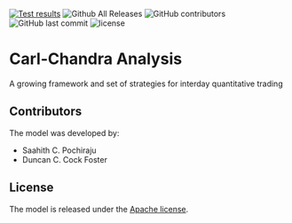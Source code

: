 <!-- [![PyPI package](https://img.shields.io/pypi/v/Carl-Chandra-Analysis.svg)](https://pypi.python.org/pypi/Carl-Chandra-Analysis) -->
[![Test results](https://circleci.com/gh/saapooch/Carl-Chandra-Analysis.svg?style=shield)](https://circleci.com/gh/saapooch/Carl-Chandra-Analysis)
![Github All Releases](https://img.shields.io/github/downloads/saapooch/Carl-Chandra-Analysis/total.svg)
![GitHub contributors](https://img.shields.io/github/contributors/saapooch/Carl-Chandra-Analysis.svg)
![GitHub last commit](https://img.shields.io/github/last-commit/saapooch/Carl-Chandra-Analysis.svg)
![license](https://img.shields.io/github/license/saapooch/Carl-Chandra-Analysis.svg)




# Carl-Chandra Analysis
A growing framework and set of strategies for interday quantitative trading

## Contributors
The model was developed by:
* Saahith C. Pochiraju
* Duncan C. Cock Foster

## License

The model is released under the [Apache license](LICENSE).
